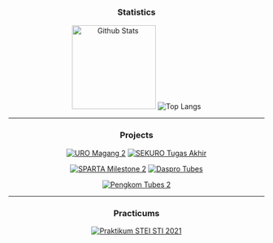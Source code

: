 <div align="center">
  <h3>Statistics</h3>
  <img src="https://github-readme-stats.vercel.app/api?username=safiqq&hide=issues&show_icons=true&theme=vision-friendly-dark&include_all_commits=true&custom_title=Github+Stats" alt="Github Stats" height=165/>
  <img src="https://github-readme-stats.vercel.app/api/top-langs/?username=safiqq&langs_count=5&layout=compact&theme=vision-friendly-dark" alt="Top Langs"/>

---
  <h3>Projects</h3>

[![URO Magang 2](https://github-readme-stats.vercel.app/api/pin/?username=safiqq&theme=vision-friendly-dark&repo=URO-Magang2)](https://github.com/safiqq/URO-Magang2)
[![SEKURO Tugas Akhir](https://github-readme-stats.vercel.app/api/pin/?username=safiqq&theme=vision-friendly-dark&repo=Misi-Terakhir-SEKURO-Divisi-Programming)](https://github.com/safiqq/Misi-Terakhir-SEKURO-Divisi-Programming)

[![SPARTA Milestone 2](https://github-readme-stats.vercel.app/api/pin/?username=safiqq&theme=vision-friendly-dark&repo=SPARTA-Milestone2)](https://github.com/safiqq/SPARTA-Milestone2)
[![Daspro Tubes](https://github-readme-stats.vercel.app/api/pin/?username=safiqq&theme=vision-friendly-dark&repo=Daspro-Tubes)](https://github.com/safiqq/Daspro-Tubes)

[![Pengkom Tubes 2](https://github-readme-stats.vercel.app/api/pin/?username=safiqq&theme=vision-friendly-dark&repo=Pengkom-Tubes2)](https://github.com/safiqq/Pengkom-Tubes2)

---
  <h3>Practicums</h3>

[![Praktikum STEI STI 2021](https://github-readme-stats.vercel.app/api/pin/?username=safiqq&theme=vision-friendly-dark&repo=Praktikum-STEI-STI-2021)](https://github.com/safiqq/Praktikum-STEI-STI-2021)
</div>
